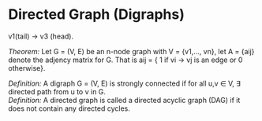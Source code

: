 # Directed Graph (Digraphs)

v1(tail) -> v3 (head).  

*Theorem:* Let G = (V, E) be an n-node graph with V = {v1,..., vn}, let A = {aij} denote the adjency matrix for G. That is aij = { 1 if vi -> vj is an edge or 0 otherwise}.  

*Definition:* A digraph G = (V, E) is strongly connected if for all u,v ∈ V, ∃ directed path from u to v in G.  
*Definition:* A directed graph is called a directed acyclic graph (DAG) if it does not contain any directed cycles.  

